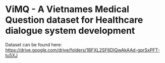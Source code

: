 # ViMQ - A Vietnames Medical Question dataset for Healthcare dialogue system development

Dataset can be found here: https://drive.google.com/drive/folders/1BFXL2SF6DIQwAkAAd-gprSxPFT-tu5XJ
